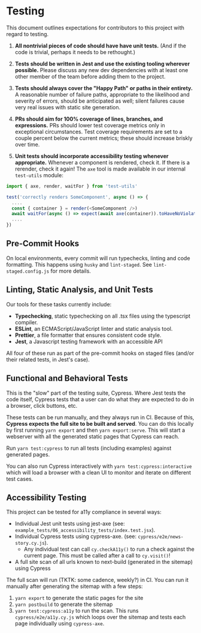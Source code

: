 # Testing

This document outlines expectations for contributors to this project with regard to testing.

1. **All nontrivial pieces of code should have have unit tests.** (And if the code is trivial, perhaps it needs to be rethought.)

1. **Tests should be written in Jest and use the existing tooling wherever possible.** Please discuss any new dev dependencies with at least one other member of the team before adding them to the project.

1. **Tests should always cover the "Happy Path" or paths in their entirety.** A reasonable number of failure paths, appropriate to the likelihood and severity of errors, should be anticipated as well; silent failures cause very real issues with static site generation.

1. **PRs should aim for 100% coverage of lines, branches, and expressions.** PRs should lower test coverage metrics only in exceptional circumstances. Test coverage requirements are set to a couple percent below the current metrics; these should increase briskly over time.

1. **Unit tests should incorporate accessibility testing whenever appropriate.** Whenever a component is rendered, check it. If there is a rerender, check it again! The `axe` tool is made available in our internal `test-utils` module:

```javascript
import { axe, render, waitFor } from 'test-utils'

test('correctly renders SomeComponent', async () => {
  ....
  const { container } = render(<SomeComponent />)
  await waitFor(async () => expect(await axe(container)).toHaveNoViolations())
  ....
})
```

## Pre-Commit Hooks

On local environments, every commit will run typechecks, linting and code formatting.
This happens using `husky` and `lint-staged`. See `lint-staged.config.js` for more details.

## Linting, Static Analysis, and Unit Tests

Our tools for these tasks currently include:

- **Typechecking**, static typechecking on all .tsx files using the typescript compiler.
- **ESLint**, an ECMAScript/JavaScript linter and static analysis tool.
- **Prettier**, a file formatter that ensures consistent code style.
- **Jest**, a Javascript testing framework with an accessible API

All four of these run as part of the pre-commit hooks on staged files (and/or their related tests, in Jest's case).

## Functional and Behavioral Tests

This is the "slow" part of the testing suite, Cypress. Where Jest tests the code itself,
Cypress tests that a user can do what they are expected to do in a browser, click buttons, etc.

These tests can be run manually, and they always run in CI. Because of this,
**Cypress expects the full site to be built and served**.
You can do this locally by first running `yarn export` and then `yarn export:serve`.
This will start a webserver with all the generated static pages that Cypress can reach.

Run `yarn test:cypress` to run all tests (including examples) against generated pages.

You can also run Cypress interactively with `yarn test:cypress:interactive` which will load
a browser with a clean UI to monitor and iterate on different test cases.

## Accessibility Testing

This project can be tested for a11y compliance in several ways:

- Individual Jest unit tests using jest-axe (see: `example_tests/06_accessibility_tests/index.test.jsx`).
- Individual Cypress tests using cypress-axe. (see: `cypress/e2e/news-story.cy.js`).
  - Any individual test can call `cy.checkA11y()` to run a check against the current page. This must be called after a call to `cy.visit()`!
- A full site scan of all urls known to next-build (generated in the sitemap) using Cypress

The full scan will run (TKTK: some cadence, weekly?) in CI.
You can run it manually after generating the sitemap with a few steps:

1. `yarn export` to generate the static pages for the site
2. `yarn postbuild` to generate the sitemap
3. `yarn test:cypress:a11y` to run the scan. This runs `cypress/e2e/a11y.cy.js` which loops over the sitemap and tests each page individually using `cypress-axe`.
